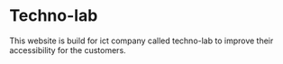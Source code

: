 # Techno-lab
This website is build for ict company called techno-lab to improve their accessibility for the customers. 
